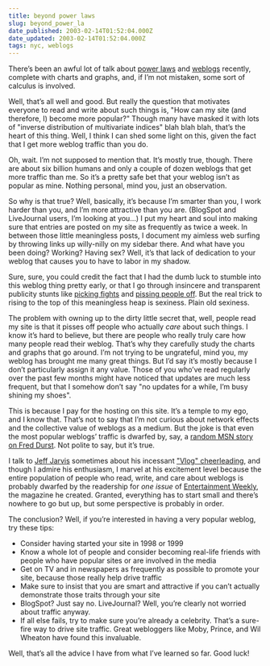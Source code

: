 ```yaml
---
title: beyond power laws
slug: beyond_power_la
date_published: 2003-02-14T01:52:04.000Z
date_updated: 2003-02-14T01:52:04.000Z
tags: nyc, weblogs
---
```


There’s been an awful lot of talk about [power laws](http://www.shirky.com/writings/powerlaw_weblog.html) and [weblogs](http://www.kottke.org/03/02/030209weblogs_and_.html) recently, complete with charts and graphs, and, if I’m not mistaken, some sort of calculus is involved.

Well, that’s all well and good. But really the question that motivates everyone to read and write about such things is, "How can my site (and therefore, I) become more popular?" Though many have masked it with lots of "inverse distribution of multivariate indices" blah blah blah, that’s the heart of this thing. Well, I think I can shed some light on this, given the fact that I get more weblog traffic than you do.

Oh, wait. I’m not supposed to mention that. It’s mostly true, though. There are about six billion humans and only a couple of dozen weblogs that get more traffic than me. So it’s a pretty safe bet that your weblog isn’t as popular as mine. Nothing personal, mind you, just an observation.

So why is that true? Well, basically, it’s because I’m smarter than you, I work harder than you, and I’m more attractive than you are. (BlogSpot and LiveJournal users, I’m looking at you…) I put my heart and soul into making sure that entries are posted on my site as frequently as twice a week. In between those little meaningless posts, I document my aimless web surfing by throwing links up willy-nilly on my sidebar there. And what have you been doing? Working? Having sex? Well, it’s that lack of dedication to your weblog that causes you to have to labor in my shadow.

Sure, sure, you could credit the fact that I had the dumb luck to stumble into this weblog thing pretty early, or that I go through insincere and transparent publicity stunts like [picking fights](http://www.dashes.com/anil/index.php?archives/003548.php) and [pissing people off](http://www.dashes.com/anil/index.php?archives/001889.php). But the real trick to rising to the top of this meaningless heap is sexiness. Plain old sexiness.

The problem with owning up to the dirty little secret that, well, people read my site is that it pisses off people who actually *care* about such things. I know it’s hard to believe, but there are people who really truly care how many people read their weblog. That’s why they carefully study the charts and graphs that go around. I’m not trying to be ungrateful, mind you, my weblog has brought me many great things. But I’d say it’s mostly because I don’t particularly assign it any value. Those of you who’ve read regularly over the past few months might have noticed that updates are much less frequent, but that I somehow don’t say "no updates for a while, I’m busy shining my shoes".

This is because I pay for the hosting on this site. It’s a temple to my ego, and I know that. That’s not to say that I’m not curious about network effects and the collective value of weblogs as a medium. But the joke is that even the most popular weblogs’ traffic is dwarfed by, say, a [random MSN story on Fred Durst](http://accesshollywood.msn.com/music/0210_freddurst.asp). Not polite to say, but it’s true.

I talk to [Jeff Jarvis](http://www.buzzmachine.com/) sometimes about his incessant ["Vlog" cheerleading](http://www.buzzmachine.com/archives/2002_12.html#000489), and though I admire his enthusiasm, I marvel at his excitement level because the entire population of people who read, write, and care about weblogs is probably dwarfed by the readership for *one issue* of [Entertainment Weekly](http://www.ew.com/ew/), the magazine he created. Granted, everything has to start small and there’s nowhere to go but up, but some perspective is probably in order.

The conclusion? Well, if you’re interested in having a very popular weblog, try these tips:

- Consider having started your site in 1998 or 1999
- Know a whole lot of people and consider becoming real-life friends with people who have popular sites or are involved in the media
- Get on TV and in newspapers as frequently as possible to promote your site, because those really help drive traffic
- Make sure to insist that you are smart and attractive if you can’t actually demonstrate those traits through your site
- BlogSpot? Just say no. LiveJournal? Well, you’re clearly not worried about traffic anyway.
- If all else fails, try to make sure you’re already a celebrity. That’s a sure-fire way to drive site traffic. Great webloggers like Moby, Prince, and Wil Wheaton have found this invaluable.

Well, that’s all the advice I have from what I’ve learned so far. Good luck!
